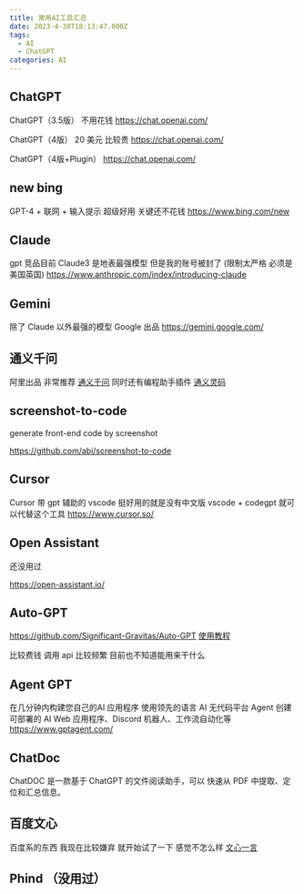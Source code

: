 ```yaml
---
title: 常用AI工具汇总
date: 2023-4-30T18:13:47.000Z
tags:
  - AI
  - ChatGPT
categories: AI
---
```


## ChatGPT

ChatGPT（3.5版） 不用花钱
<https://chat.openai.com/>

ChatGPT（4版） 20 美元 比较贵
<https://chat.openai.com/>

ChatGPT（4版+Plugin）
<https://chat.openai.com/>

## new bing  

GPT-4 + 联网 + 输入提示  超级好用 关键还不花钱
<https://www.bing.com/new>


## Claude

gpt 竞品目前  Claude3 是地表最强模型 但是我的账号被封了  (限制太严格 必须是美国英国) 
<https://www.anthropic.com/index/introducing-claude>

## Gemini
除了 Claude 以外最强的模型 Google 出品
https://gemini.google.com/


## 通义千问

阿里出品 非常推荐
[通义千问](https://tongyi.aliyun.com/qianwen/)
同时还有编程助手插件 [通义灵码](https://tongyi.aliyun.com/lingma)

## screenshot-to-code

generate front-end code by screenshot

https://github.com/abi/screenshot-to-code

## Cursor

Cursor
带 gpt 辅助的 vscode 挺好用的就是没有中文版
vscode + codegpt 就可以代替这个工具
<https://www.cursor.so/>

## Open Assistant

 还没用过

<https://open-assistant.io/>

## Auto-GPT

<https://github.com/Significant-Gravitas/Auto-GPT>
[使用教程](https://mp.weixin.qq.com/s/oeUIDS0mDPTteIwOH7IRaQ)

比较费钱 调用 api 比较频繁 目前也不知道能用来干什么


## Agent GPT

在几分钟内构建您自己的AI 应用程序
使用领先的语言 AI ​​无代码平台 Agent 创建可部署的 AI Web 应用程序、Discord 机器人、工作流自动化等
<https://www.gptagent.com/>

## ChatDoc

ChatDOC 是一款基于 ChatGPT 的文件阅读助手，可以
快速从 PDF 中提取、定位和汇总信息。

## 百度文心 

百度系的东西 我现在比较嫌弃 就开始试了一下 感觉不怎么样
[文心一言](https://yiyan.baidu.com/welcome)

## Phind （没用过）

